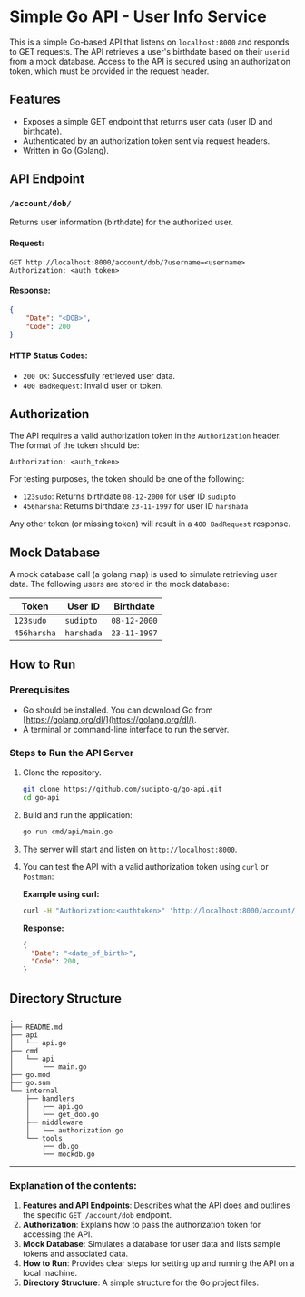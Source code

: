 # Simple Go API - User Info Service

This is a simple Go-based API that listens on `localhost:8000` and responds to GET requests. The API retrieves a user's birthdate based on their `userid` from a mock database. Access to the API is secured using an authorization token, which must be provided in the request header.

## Features
- Exposes a simple GET endpoint that returns user data (user ID and birthdate).
- Authenticated by an authorization token sent via request headers.
- Written in Go (Golang).

## API Endpoint

### `/account/dob/`

Returns user information (birthdate) for the authorized user.

#### Request:

```http
GET http://localhost:8000/account/dob/?username=<username>
Authorization: <auth_token>
```

#### Response:

```json
{  
    "Date": "<DOB>",  
    "Code": 200  
}  
```

#### HTTP Status Codes:
- `200 OK`: Successfully retrieved user data.  
- `400 BadRequest`: Invalid user or token.  

## Authorization

The API requires a valid authorization token in the `Authorization` header. The format of the token should be:

```
Authorization: <auth_token>
```

For testing purposes, the token should be one of the following:
- `123sudo`: Returns birthdate `08-12-2000` for user ID `sudipto`  
- `456harsha`: Returns birthdate `23-11-1997` for user ID `harshada`  

Any other token (or missing token) will result in a `400 BadRequest` response.

## Mock Database

A mock database call (a golang map) is used to simulate retrieving user data. The following users are stored in the mock database:

| Token         | User ID    | Birthdate   |
|---------------|------------|-------------|
| `123sudo`     | `sudipto`  | `08-12-2000`|
| `456harsha`   | `harshada` | `23-11-1997`|

## How to Run

### Prerequisites

- Go should be installed. You can download Go from [https://golang.org/dl/](https://golang.org/dl/).
- A terminal or command-line interface to run the server.

### Steps to Run the API Server

1. Clone the repository.

   ```bash
   git clone https://github.com/sudipto-g/go-api.git
   cd go-api
   ```

2. Build and run the application:

   ```bash
   go run cmd/api/main.go
   ```

3. The server will start and listen on `http://localhost:8000`.

4. You can test the API with a valid authorization token using `curl` or `Postman`:

   **Example using curl:**

   ```bash
   curl -H "Authorization:<authtoken>" 'http://localhost:8000/account/dob/?username=<username>'
   ```

   **Response:**

   ```json
   {
     "Date": "<date_of_birth>",
     "Code": 200,
   }
   ```

## Directory Structure

```
.
├── README.md
├── api
│   └── api.go
├── cmd
│   └── api
│       └── main.go
├── go.mod
├── go.sum
└── internal
    ├── handlers
    │   ├── api.go
    │   └── get_dob.go
    ├── middleware
    │   └── authorization.go
    └── tools
        ├── db.go
        └── mockdb.go

```

---


### Explanation of the contents:
1. **Features and API Endpoints**: Describes what the API does and outlines the specific `GET /account/dob` endpoint.
2. **Authorization**: Explains how to pass the authorization token for accessing the API.
3. **Mock Database**: Simulates a database for user data and lists sample tokens and associated data.
4. **How to Run**: Provides clear steps for setting up and running the API on a local machine.
5. **Directory Structure**: A simple structure for the Go project files.

